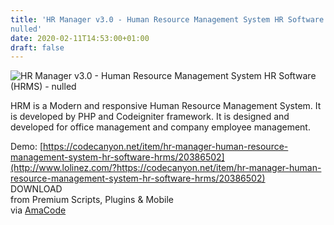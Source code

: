 ```yaml
---
title: 'HR Manager v3.0 - Human Resource Management System HR Software (HRMS) -
nulled'
date: 2020-02-11T14:53:00+01:00
draft: false
---
```


![HR Manager v3.0 - Human Resource Management System HR Software (HRMS) - nulled](http://www.codelist.cc/uploads/posts/2020-02/1581428291_hrmanager.jpg "HR Manager v3.0 - Human Resource Management System HR Software (HRMS) - nulled")  
  
HRM is a Modern and responsive Human Resource Management System. It is developed by PHP and Codeigniter framework. It is designed and developed for office management and company employee management.  
  
Demo: [https://codecanyon.net/item/hr-manager-human-resource-management-system-hr-software-hrms/20386502](http://www.lolinez.com/?https://codecanyon.net/item/hr-manager-human-resource-management-system-hr-software-hrms/20386502)  
DOWNLOAD  
from Premium Scripts, Plugins & Mobile  
via [AmaCode](https://amazcode.ooo)